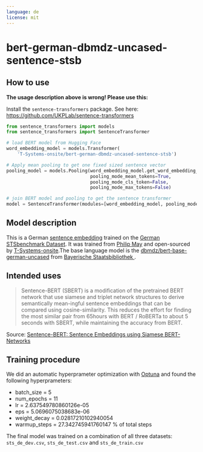 ```yaml
---
language: de
license: mit
---
```


# bert-german-dbmdz-uncased-sentence-stsb

## How to use
**The usage description above is wrong! Please use this:**

Install the `sentence-transformers` package. See here: <https://github.com/UKPLab/sentence-transformers>
```python
from sentence_transformers import models
from sentence_transformers import SentenceTransformer

# load BERT model from Hugging Face
word_embedding_model = models.Transformer(
    'T-Systems-onsite/bert-german-dbmdz-uncased-sentence-stsb')

# Apply mean pooling to get one fixed sized sentence vector
pooling_model = models.Pooling(word_embedding_model.get_word_embedding_dimension(),
                               pooling_mode_mean_tokens=True,
                               pooling_mode_cls_token=False,
                               pooling_mode_max_tokens=False)

# join BERT model and pooling to get the sentence transformer
model = SentenceTransformer(modules=[word_embedding_model, pooling_model])
```

## Model description
This is a German [sentence embedding](https://github.com/UKPLab/sentence-transformers) trained on the [German STSbenchmark Dataset](https://github.com/t-systems-on-site-services-gmbh/german-STSbenchmark). It was trained from [Philip May](https://eniak.de/) and open-sourced by [T-Systems-onsite](https://www.t-systems-onsite.de/).The base language model is the [dbmdz/bert-base-german-uncased](https://huggingface.co/dbmdz/bert-base-german-uncased) from [Bayerische Staatsbibliothek ](https://huggingface.co/dbmdz).

## Intended uses
> Sentence-BERT (SBERT) is a  modification  of  the  pretrained BERT network that use siamese and triplet network structures to derive semantically mean-ingful sentence embeddings that can be compared using cosine-similarity. This reduces the effort for finding the most similar pair from 65hours with BERT / RoBERTa to about 5 seconds with SBERT, while maintaining the accuracy from BERT.

Source: [Sentence-BERT: Sentence Embeddings using Siamese BERT-Networks](https://arxiv.org/abs/1908.10084)

## Training procedure
We did an automatic hyperprameter optimization with [Optuna](https://github.com/optuna/optuna) and found the following hyperprameters:
- batch_size = 5
- num_epochs = 11
- lr = 2.637549780860126e-05
- eps = 5.0696075038683e-06
- weight_decay = 0.02817210102940054
- warmup_steps = 27.342745941760147 % of total steps

The final model was trained on a combination of all three datasets: `sts_de_dev.csv`, `sts_de_test.csv` and `sts_de_train.csv`
